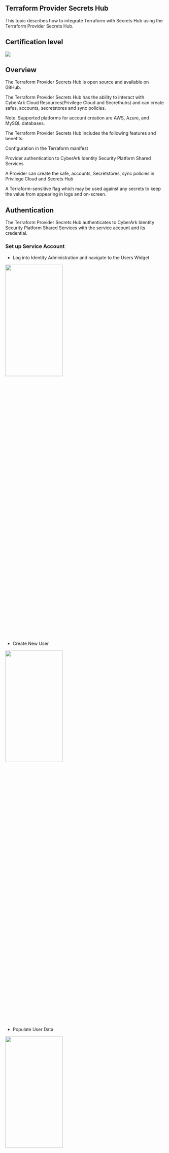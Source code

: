 ## Terraform Provider Secrets Hub

This topic describes how to integrate Terraform with Secrets Hub using the Terraform Provider Secrets Hub.

## Certification level
![](https://img.shields.io/badge/Certification%20Level-Certified-28A745?link=https://github.com/cyberark/community/blob/master/Conjur/conventions/certification-levels.md)

## Overview

The Terraform Provider Secrets Hub is open source and available on GitHub.

The Terraform Provider Secrets Hub has the ability to interact with CyberArk Cloud Resources(Privilege Cloud and Secrethubs) and can create safes, accounts, secretstores and sync policies.

Note: Supported platforms for account creation are AWS, Azure, and MySQL databases.

The Terraform Provider Secrets Hub includes the following features and benefits:

Configuration in the Terraform manifest

Provider authentication to CyberArk Identity Security Platform Shared Services

A Provider can create the safe, accounts, Secretstores, sync policies in Privilege Cloud and Secrets Hub

A Terraform-sensitive flag which may be used against any secrets to keep the value from appearing in logs and on-screen.

## Authentication 

The Terraform Provider Secrets Hub authenticates to CyberArk Identity Security Platform Shared Services with the service account and its credential.

### Set up Service Account

- Log into Identity Administration and navigate to the Users Widget

<img src="img/users-widget.png" width="60%" height="30%">

- Create New User

<img src="img/add-user-widget.png"  width="60%" height="30%">

- Populate User Data

<img src="img/terraform-user.png"  width="60%" height="30%">


## Authorization to access Privilege Cloud and Secrets Hub

Assign the Privilege Cloud Safe Managers Role and the Secrets Manager - Secrets Hub Admin Role to the Service Account.

- Log into Identity Administration and navigate to the Roles Widget

<img src="img/roles-widget.png" width="60%" height="30%">

- Add the new user to the Privilege Cloud Safe Managers Role

<img src="img/priv-safe-manager.png" width="60%" height="30%">

- Search for the Terraform User and Add

<img src="img/add-terraform-user.png" width="60%" height="30%">

- Add the new user to the Secrets Manager - Secrets Hub Admin Role

- Search for the Terraform User and Add

<img src="img/add-terraform-user.png" width="60%" height="30%">

## Requirements

Terraform Provider Secrets Hub requirements

### Technology

- Go - 1.21
- Terraform - 1.75 or later

### Services

- A tenant with Privilege Cloud and Secrets Hub is required.
- An AWS account with the SecretHub IAM role is necessary.

## Supported platforms
- macOS
- Linux
- Windows

## Install the Terraform Provider Secrets Hub plugin

You can use any of the following methods to install the Terraform Provider Secrets Hub plugin:

Install using binaries (Recommended)

Compile source code

Access from the Terraform registry

Install using Homebrew (macOS only)

### Binaries (Recommended)

We recommend installing the Terraform Provider Secrets Hub plugin (terraform-provider-cybr-sh) using the appropriate binary distribution for your environment.

In the following examples, replace `$VERSION` with the latest release for your operating system from the GitHub Releases page.

Note: The following example uses a Linux binary.

1. Download the Terraform Provider Secrets Hub (darwin_amd64 or linux_amd64):

```sh
$  wget https://github.com/cyberark/terraform-provider-cyberark/releases/download/v$VERSION/terraform-provider-cybr-sh_$VERSION.linux_amd64.zip
```
2. Create a new subdirectory:

```sh
$ mkdir -p ~/.terraform.d/plugins/terraform.example.com/cyberark/cybr-sh/$VERSION/linux_amd64
```
3. Decompress the binary into the appropriate plugins directory:

```sh
$ unzip terraform-provider-cybr-sh_$VERSION_linux_amd64.zip ~/.terraform.d/plugins/terraform.example.com/cyberark/cybr-sh/$VERSION/linux_amd64
```
4. To uninstall or remove the previous version of the plugin, run the following command:

```sh
$ rm -rf ~/.terraform.d/plugins/terraform.example.com/cyberark/cybr-sh/$VERSION/linux_amd64
```

### Homebrew (MacOS)
To install the Terraform Provider Secrets Hub using Homebrew:

1. Add and update the CyberArk Tools Homebrew tap:

```sh
$ brew tap cyberark/tools
```

2. Install the Terraform Provider Secrets Hub and symlink it to Terraform's plugins directory. Symlinking is necessary because Homebrew is sandboxed and cannot write to your home directory.

   Run the following, where $VERSION is the appropriate plugin version:
_Note: Replace `$VERSION` with the appropriate plugin version_

```sh
$ brew install terraform-provider-cybr-sh

$ mkdir -p ~/.terraform.d/plugins/

$ # If Homebrew is installing somewhere other than `/usr/local/Cellar`, update the path as well.

$ ln -sf /usr/local/Cellar/terraform-provider-cybr-sh/$VERSION/bin/terraform-provider-cybr-sh_* \
    ~/.terraform.d/plugins/
```
3. If you have a previously downloaded unversioned plugin, remove it:
```sh
$ brew uninstall terraform-provider-cybr-sh
$ rm -f ~/.terraform.d/plugins/terraform-provider-cybr-sh
```
4. Create the Terraform plugins folder if it does not already exist:
```sh
$ mkdir -p ~/.terraform.d/plugins/
```
5. Copy the new binary to the Terraform plugins folder:
```sh
$ mv terraform-provider-cybr-sh*/terraform-provider-cybr-sh* ~/.terraform.d/plugins/
```

### Compile from Source

Before you compile the Terraform Provider Secrets Hub from the source code, make sure you have Go version 1.21 installed on your machine.

To compile the Terraform Provider Secrets Hub:

macOS/Linux

1. Clone the repository and open the cloned directory:

```sh
$ git clone https://github.com/cyberark/terraform-provider-cyberark.git
$ cd terraform-provider-cybr-sh
```

2. Build the Terraform Provider Secrets Hub

```sh
$ mkdir -p ~/.terraform.d/plugins/terraform.example.com/cyberark/cybr-sh/$VERSION/$platform_reference_in_go
# Example: platform_reference_in_go= darwin_amd64/linux_amd64
# Note: If a static binary is required, use ./bin/build to create the executable
$ go build -o ~/.terraform.d/plugins/terraform.example.com/cyberark/cybr-sh/$VERSION/$platform_reference_in_go/terraform-provider-cybr-sh main.go
```



### Terraform registry

To access the Terraform Provider Secrets Hub from the Terraform registry:

In the main.tf configuration file:

- In the source, use registry.terraform.io/cyberark/cybr-sh

- In version, provide the latest version

```sh
variable "secret_key" {
  type      = string
  sensitive = true
}

terraform {
    required_providers {
      cybr-sh = {
        source  = “registry.terraform.io/cyberark/cybr-sh"version = "~> 0"
      }
    }
  }

provider "cybr-sh" {
  tenant        = "aarp0000"
  domain        = "example-domain"
  client_id     = "automation@cyberark.cloud.aarp0000"
  client_secret = var.secret_key
}
resource "cybr-sh_safe" "AAM_Test_Safe" {
  safe_name          = "GEN_BY_TF_abc"
  safe_desc          = "Description for GEN_BY_TF_abc"
  member             = "demo@cyberark.cloud.aarp0000"
  member_type        = "user"
  permission_level   = "read" # full, read, approver, manager
  retention          = 7
  retention_versions = 7
  purge              = false
  cpm_name           = "PasswordManager"
  safe_loc           = ""
}
```
## Caution: Handling Sensitive Files

Important: The Terraform state file and .tfvars files contain sensitive information related to your configurations. It is essential to handle these files with the utmost care to ensure their security.

### Best Practices:

- Keep Files Private: Ensure these files are not exposed to unauthorized individuals or systems.
- Restrict Access: Limit access to these files to authorized personnel only.
- Use Encryption: Whenever possible, use encryption for both storage and transmission to protect the contents of these files.

Following these practices helps safeguard your sensitive data.

## Configure Terraform Provider Secrets Hub

This section describes how to configure the Terraform Provider Secrets Hub.

### Workflow

Terraform can be executed manually by the user. The Terraform Provider Secrets Hub reads the provider configuration and authenticates to the tenant using the service account and its credentials.

Once authenticated, it configures the resources according to the main.tf file. After setup, the resources can be viewed in Privilege Cloud and Secrets Hub.

### Use environment variables to Sensitive Parameters:

In order to use environment variables with Terraform Provider SecrestsHub use the Terraform variables and [standard mechanism]
(https://developer.hashicorp.com/terraform/language/values/variables#environment-variables).

### Example

```terraform
variable "secret_key" {
  type      = string
  sensitive = true
}

provider "cybr-sh" {
  tenant        = "aarp0000"
  domain        = "example-domain"
  client_id     = "automation@cyberark.cloud.aarp0000"
  client_secret = var.secret_key
}
```

```sh
$ export TF_VAR_secret_key=my-secret-key
$ terraform init
$ terraform plan
```
## Pre-requisties for Provider and Resources

- A tenant with both Privilege Cloud and Secrets Hub is required.
- Create and enable a service account and its associated secret.
- An AWS account with the SecretHub IAM role is necessary.
- Get the Privilege Cloud secret store ID via the API or user interface and insert it into the source_id section of the sync policy.

  1. UI: Log in to the CyberArk tenant with sufficient privileges to view the Privilege Cloud store details.

  2. API : Use the documentation below to make an API call and retrieve the Privilege Cloud StoreID. (https://docs.cyberark.com/secrets-hub-privilege-cloud/Latest/en/Content/Developer/sh-policy-api-tutorial.htm?tocpath=Developer%7CTutorials%7C_____4).

## Documentation

### Provider
[cybr-sh provider](docs/index.md)

### Data Sources
- [Auth token](docs/data-sources/auth_token.md)

### Resources
- [AWS Account](docs/resources/aws_account.md)
- [AWS Secret Store](docs/resources/aws_secret_store.md)
- [Azure Account](docs/resources/azure_account.md)
- [Azure Secret Store](docs/resources/azure_secret_store.md)
- [DB Account](docs/resources/db_account.md)
- [Safe](docs/resources/safe.md)
- [Sync Policy](docs/resources/sync_policy.md)


## Usage instructions

See [here](examples/) for examples.

## Limitations
The Terraform Provider Secrets Hub plugin does not support the following features:
- Update safe
- Delete safe
- Update account
- Delete account
- Update secret store
- Delete secret store
- Update sync policy
- Delete sync policy
- Self-Hosted support
- Rotation of auth token
